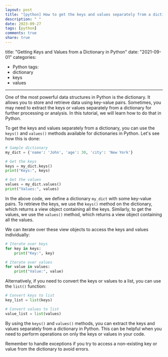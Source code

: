 ```yaml
---
layout: post
title: "[python] How to get the keys and values separately from a dictionary?"
description: " "
date: 2023-09-27
tags: [python]
comments: true
share: true
---
```

title: "Getting Keys and Values from a Dictionary in Python"
date: "2021-09-01"
categories:
  - Python
tags:
  - dictionary
  - keys
  - values
---

One of the most powerful data structures in Python is the dictionary. It allows you to store and retrieve data using key-value pairs. Sometimes, you may need to extract the keys or values separately from a dictionary for further processing or analysis. In this tutorial, we will learn how to do that in Python.

To get the keys and values separately from a dictionary, you can use the `keys()` and `values()` methods available for dictionaries in Python. Let's see how this is done:

```python
# Sample dictionary
my_dict = {'name': 'John', 'age': 30, 'city': 'New York'}

# Get the keys
keys = my_dict.keys()
print("Keys:", keys)

# Get the values
values = my_dict.values()
print("Values:", values)
```

In the above code, we define a dictionary `my_dict` with some key-value pairs. To retrieve the keys, we use the `keys()` method on the dictionary, which returns a view object containing all the keys. Similarly, to get the values, we use the `values()` method, which returns a view object containing all the values.

We can iterate over these view objects to access the keys and values individually:

```python
# Iterate over keys
for key in keys:
    print("Key:", key)

# Iterate over values
for value in values:
    print("Value:", value)
```

Alternatively, if you need to convert the keys or values to a list, you can use the `list()` function:

```python
# Convert keys to list
key_list = list(keys)

# Convert values to list
value_list = list(values)
```

By using the `keys()` and `values()` methods, you can extract the keys and values separately from a dictionary in Python. This can be helpful when you need to perform operations on only the keys or values in your code.

Remember to handle exceptions if you try to access a non-existing key or value from the dictionary to avoid errors.
